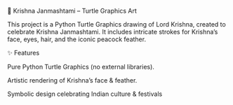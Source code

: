 🦚 Krishna Janmashtami – Turtle Graphics Art

This project is a Python Turtle Graphics drawing of Lord Krishna, created to celebrate Krishna Janmashtami.
It includes intricate strokes for Krishna’s face, eyes, hair, and the iconic peacock feather.

✨ Features

Pure Python Turtle Graphics (no external libraries).

Artistic rendering of Krishna’s face & feather.

Symbolic design celebrating Indian culture & festivals
